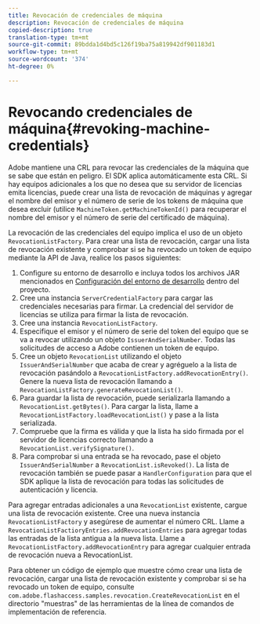 ```yaml
---
title: Revocación de credenciales de máquina
description: Revocación de credenciales de máquina
copied-description: true
translation-type: tm+mt
source-git-commit: 89bdda1d4bd5c126f19ba75a819942df901183d1
workflow-type: tm+mt
source-wordcount: '374'
ht-degree: 0%

---
```



# Revocando credenciales de máquina{#revoking-machine-credentials}

Adobe mantiene una CRL para revocar las credenciales de la máquina que se sabe que están en peligro. El SDK aplica automáticamente esta CRL. Si hay equipos adicionales a los que no desea que su servidor de licencias emita licencias, puede crear una lista de revocación de máquinas y agregar el nombre del emisor y el número de serie de los tokens de máquina que desea excluir (utilice `MachineToken.getMachineTokenId()` para recuperar el nombre del emisor y el número de serie del certificado de máquina).

La revocación de las credenciales del equipo implica el uso de un objeto `RevocationListFactory`. Para crear una lista de revocación, cargar una lista de revocación existente y comprobar si se ha revocado un token de equipo mediante la API de Java, realice los pasos siguientes:

1. Configure su entorno de desarrollo e incluya todos los archivos JAR mencionados en [Configuración del entorno de desarrollo](../../aaxs-protecting-content/content-setting-up-the-sdk/content-setting-up-the-dev-env.md) dentro del proyecto.
1. Cree una instancia `ServerCredentialFactory` para cargar las credenciales necesarias para firmar. La credencial del servidor de licencias se utiliza para firmar la lista de revocación.
1. Cree una instancia `RevocationListFactory`.
1. Especifique el emisor y el número de serie del token del equipo que se va a revocar utilizando un objeto `IssuerAndSerialNumber`. Todas las solicitudes de acceso a Adobe contienen un token de equipo.
1. Cree un objeto `RevocationList` utilizando el objeto `IssuerAndSerialNumber` que acaba de crear y agréguelo a la lista de revocación pasándolo a `RevocationListFactory.addRevocationEntry()`. Genere la nueva lista de revocación llamando a `RevocationListFactory.generateRevocationList()`.
1. Para guardar la lista de revocación, puede serializarla llamando a `RevocationList.getBytes()`. Para cargar la lista, llame a `RevocationListFactory.loadRevocationList()` y pase a la lista serializada.
1. Compruebe que la firma es válida y que la lista ha sido firmada por el servidor de licencias correcto llamando a `RevocationList.verifySignature()`.
1. Para comprobar si una entrada se ha revocado, pase el objeto `IssuerAndSerialNumber` a `RevocationList.isRevoked()`. La lista de revocación también se puede pasar a `HandlerConfiguration` para que el SDK aplique la lista de revocación para todas las solicitudes de autenticación y licencia.

Para agregar entradas adicionales a una `RevocationList` existente, cargue una lista de revocación existente. Cree una nueva instancia `RevocationListFactory` y asegúrese de aumentar el número CRL. Llame a `RevocationListFactioryEntries.addRevocationEntries` para agregar todas las entradas de la lista antigua a la nueva lista. Llame a `RevocationListFactory.addRevocationEntry` para agregar cualquier entrada de revocación nueva a RevocationList.

Para obtener un código de ejemplo que muestre cómo crear una lista de revocación, cargar una lista de revocación existente y comprobar si se ha revocado un token de equipo, consulte `com.adobe.flashaccess.samples.revocation.CreateRevocationList` en el directorio &quot;muestras&quot; de las herramientas de la línea de comandos de implementación de referencia.
